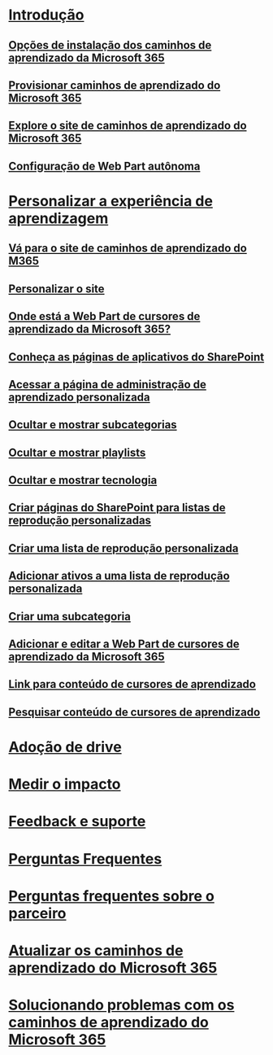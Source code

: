 # [Introdução](index.md)
## [Opções de instalação dos caminhos de aprendizado da Microsoft 365](custom_setupoptions.md)
## [Provisionar caminhos de aprendizado do Microsoft 365](custom_provision.md)
## [Explore o site de caminhos de aprendizado do Microsoft 365](custom_exploresite.md)
## [Configuração de Web Part autônoma](custom_manualsetup.md)
# [Personalizar a experiência de aprendizagem](custom_overview.md)
## [Vá para o site de caminhos de aprendizado do M365](custom_goto.md)
## [Personalizar o site](custom_edithelp.md)
## [Onde está a Web Part de cursores de aprendizado da Microsoft 365?](custom_whereiswebpart.md)
## [Conheça as páginas de aplicativos do SharePoint](custom_apppages.md)
## [Acessar a página de administração de aprendizado personalizada](custom_accessadmin.md)
## [Ocultar e mostrar subcategorias](custom_hideshowsub.md)
## [Ocultar e mostrar playlists](custom_hideshowplaylists.md)
## [Ocultar e mostrar tecnologia](custom_hideshowtech.md)
## [Criar páginas do SharePoint para listas de reprodução personalizadas](custom_createnewpage.md)
## [Criar uma lista de reprodução personalizada](custom_createnewplaylist.md)
## [Adicionar ativos a uma lista de reprodução personalizada](custom_addassets.md)
## [Criar uma subcategoria](custom_createnewcat.md)
## [Adicionar e editar a Web Part de cursores de aprendizado da Microsoft 365](custom_addwebpart.md)
## [Link para conteúdo de cursores de aprendizado](custom_linking.md)
## [Pesquisar conteúdo de cursores de aprendizado](custom_search.md)
# [Adoção de drive](driveadoption.md)
# [Medir o impacto](custom_measureimpact.md)
# [Feedback e suporte](feedback.md)
# [Perguntas Frequentes](faq.md)
# [Perguntas frequentes sobre o parceiro](custom_partner.md)
# [Atualizar os caminhos de aprendizado do Microsoft 365](custom_update.md)
# [Solucionando problemas com os caminhos de aprendizado do Microsoft 365](custom_troubleshooting.md)